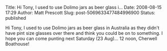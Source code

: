 Title: Hi Tony, I used to use Dolimo jars as beer glass i...
Date: 2008-08-15 17:29
Author: Matt Prescott
Slug: post-5069633477484996900
Status: published

Hi Tony, I used to use Dolimo jars as beer glass in Australia as they didn't have pint size glasses over there and think you could be on to something. I hope you can come punting next Saturday (23 Aug)... 12 noon, Cherwell Boathouse!
